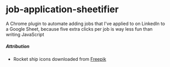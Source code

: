 # job-application-sheetifier

A Chrome plugin to automate adding jobs that I've applied to on LinkedIn to a Google Sheet, because five extra clicks per job is way less fun than writing JavaScript

##### Attribution

* Rocket ship icons downloaded from [Freepik](https://www.flaticon.com/free-icons/rocket)
